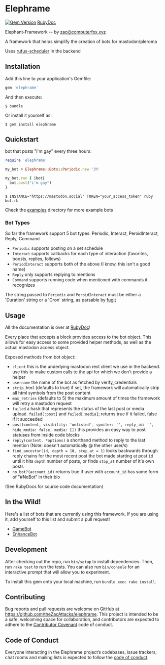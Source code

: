 # Elephrame

[![Gem Version](https://badge.fury.io/rb/elephrame.svg)](https://badge.fury.io/rb/elephrame)
[RubyDoc](https://www.rubydoc.info/github/theZacAttacks/elephrame/)

Elephant-Framework -- by [zac@computerfox.xyz](https://social.computerfox.xyz/@zac)

A framework that helps simplify the creation of bots for mastodon/pleroma

Uses [rufus-scheduler](https://github.com/jmettraux/rufus-scheduler) in the backend

## Installation

Add this line to your application's Gemfile:

```ruby
gem 'elephrame'
```

And then execute:

    $ bundle

Or install it yourself as:

    $ gem install elephrame

## Quickstart

bot that posts "i'm gay" every three hours:

```ruby
require 'elephrame'

my_bot = Elephrame::Bots::Periodic.new '3h'

my_bot.run { |bot|
  bot.post("i'm gay")
}
```

	$ INSTANCE="https://mastodon.social" TOKEN="your_access_token" ruby bot.rb

Check the [examples](https://github.com/theZacAttacks/elephrame/tree/master/examples) directory for more example bots

### Bot Types

So far the framework support 5 bot types: Periodic, Interact, PeroidInteract, Reply, Command

- `Periodic` supports posting on a set schedule
- `Interact` supports callbacks for each type of interaction (favorites, boosts, replies, follows)
- `PeriodInteract` supports both of the above (I know, this isn't a good name)
- `Reply` only supports replying to mentions
- `Command` supports running code when mentioned with commands it recognizes

The string passed to `Periodic` and `PeroidInteract` must be either a 'Duration' string or a 'Cron' string, as parsable by [fugit](https://github.com/floraison/fugit)

## Usage

All the documentation is over at [RubyDoc](https://www.rubydoc.info/github/theZacAttacks/elephrame/)!

Every place that accepts a block provides access to the bot object. This allows for easy access to some provided helper methods, as well as the actual mastodon access object.

Exposed methods from bot object:

- `client` this is the underlying mastodon rest client we use in the backend. use this to make custom calls to the api for which we don't provide a helper
- `username` the name of the bot as fetched by verify_credentials
- `strip_html` (defaults to true) if set, the framework will automatically strip all html symbols from the post content
- `max_retries` (defaults to 5) the maximum amount of times the framework will retry a mastodon request
- `failed` a hash that represents the status of the last post or media upload. `failed[:post]` and `failed[:media]`; returns true if it failed, false if it succeeded 
- `post(content, visibility: 'unlisted', spoiler: '', reply_id: '', hide_media: false, media: [])` this provides an easy way to post statuses from inside code blocks
- `reply(content, *options)` a shorthand method to reply to the last mention (Note: doesn't automatically @ the other user/s)
- `find_ancestor(id, depth = 10, stop_at = 1)` looks backwards through reply chains for the most recent post the bot made starting at post `id` until it hits `depth` number of posts, or finds `stop_at` number of it's own posts
- `no_bot?(account_id)` returns true if user with `account_id` has some form of "#NoBot" in their bio 

(See RubyDocs for source code documentation)

## In the Wild!

Here's a list of bots that are currently using this framework. If you are using it, add yourself to this list and submit a pull request!

- [GameBot](https://github.com/theZacAttacks/GameBot)
- [EnhanceBot](https://github.com/theZacAttacks/EnhanceBot)

## Development

After checking out the repo, run `bin/setup` to install dependencies. Then, run `rake test` to run the tests. You can also run `bin/console` for an interactive prompt that will allow you to experiment.

To install this gem onto your local machine, run `bundle exec rake install`. 

## Contributing

Bug reports and pull requests are welcome on GitHub at https://github.com/theZacAttacks/elephrame. This project is intended to be a safe, welcoming space for collaboration, and contributors are expected to adhere to the [Contributor Covenant](http://contributor-covenant.org) code of conduct.

## Code of Conduct

Everyone interacting in the Elephrame project’s codebases, issue trackers, chat rooms and mailing lists is expected to follow the [code of conduct](https://github.com/theZacAttacks/elephrame/blob/master/CODE_OF_CONDUCT.md).
